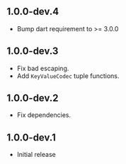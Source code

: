 ## 1.0.0-dev.4

- Bump dart requirement to >= 3.0.0

## 1.0.0-dev.3

- Fix bad escaping.
- Add `KeyValueCodec` tuple functions.

## 1.0.0-dev.2

- Fix dependencies.

## 1.0.0-dev.1

- Initial release